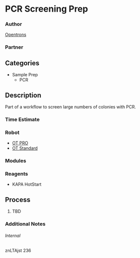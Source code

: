 # PCR Screening Prep

### Author
[Opentrons](https://opentrons.com/)

### Partner

## Categories
* Sample Prep
	* PCR


## Description
Part of a workflow to screen large numbers of colonies with PCR.

### Time Estimate

### Robot
* [OT PRO](https://opentrons.com/ot-one-pro)
* [OT Standard](https://opentrons.com/ot-one-standard)

### Modules

### Reagents
* KAPA HotStart

## Process
1. TBD


### Additional Notes


###### Internal
znLTAjst
236

